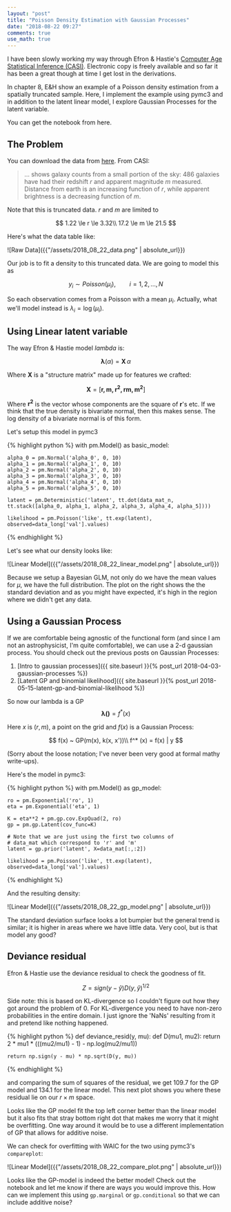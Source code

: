 ```yaml
---
layout: "post"
title: "Poisson Density Estimation with Gaussian Processes"
date: "2018-08-22 09:27"
comments: true
use_math: true
---
```


I have been slowly working my way through Efron & Hastie's [Computer Age Statistical Inference (CASI)](https://web.stanford.edu/~hastie/CASI_files/PDF/casi.pdf). Electronic copy is freely available and so far it has been a great though at time I get lost in the derivations.

In chapter 8, E&H show an example of a Poisson density estimation from a spatially truncated sample. Here, I implement the example using pymc3 and in addition to the latent linear model, I explore Gaussian Processes for the latent variable.

You can get the notebook from here.

## The Problem

You can download the data from [here]("https://web.stanford.edu/~hastie/CASI_files/DATA/galaxy.txt"). From CASI:

> ... shows galaxy counts from a small portion of the sky: 486 galaxies have had their redshift $r$ and apparent magnitude $m$ measured. Distance from earth is an increasing function of $r$, while apparent brightness is a decreasing function of $m$.

Note that this is truncated data. $r$ and $m$ are limited to

$$
1.22 \le r \le 3.32\\
17.2 \le m \le 21.5
$$

Here's what the data table like:

![Raw Data]({{"/assets/2018_08_22_data.png" | absolute_url}})

Our job is to fit a density to this truncated data. We are going to model this as

$$
y_i \sim Poisson(\mu_i),\qquad i = 1,2,...,N
$$

So each observation comes from a Poisson with a mean $\mu_i$. Actually, what we'll model instead is $\lambda_i = \log(\mu_i)$.

## Using Linear latent variable

The way Efron & Hastie model $lambda$ is:

$$
\mathbf{\lambda}(\alpha)= \mathbf{X}\,\alpha
$$

Where $\mathbf{X}$ is a "structure matrix" made up for features we crafted:

$$
\mathbf{X} = [\mathbf{r, m, r^2, rm, m^2}]
$$

Where $\mathbf{r^2}$ is the vector whose components are the square of $\textbf{r}$'s etc. If we think that the true density is bivariate normal, then this makes sense. The log density of a bivariate normal is of this form.

Let's setup this model in pymc3

{% highlight python %}
with pm.Model() as basic_model:

    alpha_0 = pm.Normal('alpha_0', 0, 10)
    alpha_1 = pm.Normal('alpha_1', 0, 10)
    alpha_2 = pm.Normal('alpha_2', 0, 10)
    alpha_3 = pm.Normal('alpha_3', 0, 10)
    alpha_4 = pm.Normal('alpha_4', 0, 10)
    alpha_5 = pm.Normal('alpha_5', 0, 10)

    latent = pm.Deterministic('latent', tt.dot(data_mat_n, tt.stack([alpha_0, alpha_1, alpha_2, alpha_3, alpha_4, alpha_5])))

    likelihood = pm.Poisson('like', tt.exp(latent), observed=data_long['val'].values)
{% endhighlight %}

Let's see what our density looks like:

![Linear Model]({{"/assets/2018_08_22_linear_model.png" | absolute_url}})

Because we setup a Bayesian GLM, not only do we have the mean values for $\mu$, we have the full distribution. The plot on the right shows the the standard deviation and as you might have expected, it's high in the region where we didn't get any data.


## Using a Gaussian Process

If we are comfortable being agnostic of the functional form (and since I am not an astrophysicist, I'm quite comfortable), we can use a 2-d gaussian process. You should check out the previous posts on Gaussian Processes:

1. [Intro to gaussian processes]({{ site.baseurl }}{% post_url 2018-04-03-gaussian-processes %})
2. [Latent GP and binomial likelihood]({{ site.baseurl }}{% post_url 2018-05-15-latent-gp-and-binomial-likelihood %})

So now our lambda is a GP
$$
\mathbf{\lambda()} = f^* (x)
$$

Here $x$ is $(r, m)$, a point on the grid and $f(x)$ is a Gaussian Process:

$$
f(x) ~ GP(m(x), k(x, x'))\\
f^* (x) = f(x) | y
$$

(Sorry about the loose notation; I've never been very good at formal mathy write-ups).

Here's the model in pymc3:

{% highlight python %}
with pm.Model() as gp_model:

    ro = pm.Exponential('ro', 1)
    eta = pm.Exponential('eta', 1)

    K = eta**2 + pm.gp.cov.ExpQuad(2, ro)
    gp = pm.gp.Latent(cov_func=K)

    # Note that we are just using the first two columns of
    # data_mat which correspond to 'r' and 'm'
    latent = gp.prior('latent', X=data_mat[:,:2])

    likelihood = pm.Poisson('like', tt.exp(latent), observed=data_long['val'].values)

{% endhighlight %}

And the resulting density:

![Linear Model]({{"/assets/2018_08_22_gp_model.png" | absolute_url}})

The standard deviation surface looks a lot bumpier but the general trend is similar; it is higher in areas where we have little data. Very cool, but is that model any good?

## Deviance residual

Efron & Hastie use the deviance residual to check the goodness of fit.

$$
Z = sign(y - \hat{y})D(y, \hat{y})^{1/2}
$$

Side note: this is based on KL-divergence so I couldn't figure out how they got around the problem of 0. For KL-divergence you need to have non-zero probabilities in the entire domain. I just ignore the 'NaNs' resulting from it and pretend like nothing happened.

{% highlight python %}
def deviance_resid(y, mu):
    def D(mu1, mu2):
        return  2 * mu1 * (((mu2/mu1) - 1) - np.log(mu2/mu1))

    return np.sign(y - mu) * np.sqrt(D(y, mu))
{% endhighlight %}

and comparing the sum of squares of the residual, we get 109.7 for the GP model and 134.1 for the linear model. This next plot shows you where these residual lie on our $r \times m$ space.

<div id="vis3"></div>

<script type="text/javascript">
  var spec = "{{"/assets/2018_08_22_comparing_resid.json" | absolute_url}}";
  var opt = {"actions":false}
  vegaEmbed('#vis3', spec, opt).then(function(result) {
    // access view as result.view
  }).catch(console.error);
</script>

Looks like the GP model fit the top left corner better than the linear model but it also fits that stray bottom right dot that makes me worry that it might be overfitting. One way around it would be to use a different implementation of GP that allows for additive noise.

We can check for overfitting with WAIC for the two using pymc3's `compareplot`:

![Linear Model]({{"/assets/2018_08_22_compare_plot.png" | absolute_url}})

Looks like the GP-model is indeed the better model! Check out the notebook and let me know if there are ways you would improve this. How can we implement this using `gp.marginal` or `gp.conditional` so that we can include additive noise?
